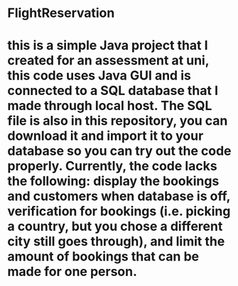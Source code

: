 # FlightReservation
# this is a simple Java project that I created for an assessment at uni, this code uses Java GUI and is connected to a SQL database that I made through local host. The SQL file is also in this repository, you can download it and import it to your database so you can try out the code properly. Currently, the code lacks the following: display the bookings and customers when database is off, verification for bookings (i.e. picking a country, but you chose a different city still goes through), and limit the amount of bookings that can be made for one person.
